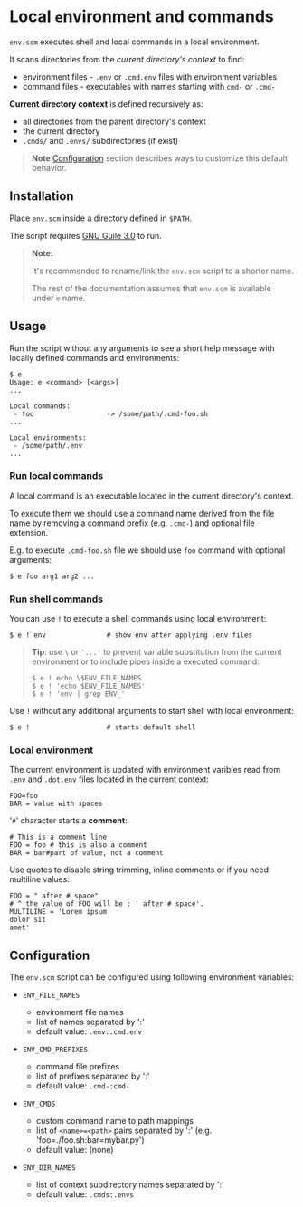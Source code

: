# Local `e`nvironment and commands

`env.scm` executes shell and local commands in a local environment.

It scans directories from the *current directory's context* to find:
- environment files - `.env` or `.cmd.env` files with environment variables
- command files - executables with names starting with `cmd-` or `.cmd-`

**Current directory context** is defined recursively as:
- all directories from the parent directory's context
- the current directory
- `.cmds/` and `.envs/` subdirectories (if exist)


> **Note** [Configuration](#configuration) section describes ways to customize
> this default behavior.


## Installation

Place `env.scm` inside a directory defined in `$PATH`.

The script requires [GNU Guile 3.0](https://www.gnu.org/software/guile) to run.

> **Note:**
>
> It's recommended to rename/link the `env.scm` script to a shorter name.
>
> The rest of the documentation assumes that `env.scm` is available under `e` name.


## Usage

Run the script without any arguments to see a short help message
with locally defined commands and environments:

```
$ e
Usage: e <command> [<args>]
...

Local commands:
 - foo                  -> /some/path/.cmd-foo.sh
...

Local environments:
 - /some/path/.env
...
```


### Run local commands

A local command is an executable located in the current directory's context.

To execute them we should use a command name derived from the file name
by removing a command prefix (e.g. `.cmd-`) and optional file extension.

E.g. to execute `.cmd-foo.sh` file we should use `foo` command with optional arguments:

```
$ e foo arg1 arg2 ...
```


### Run shell commands

You can use `!` to execute a shell commands using local environment:

```
$ e ! env               # show env after applying .env files
```

> **Tip**: use `\` or `'...'` to prevent variable substitution
> from the current environment
> or to include pipes inside a executed command:
>
> ```
> $ e ! echo \$ENV_FILE_NAMES
> $ e ! 'echo $ENV_FILE_NAMES'
> $ e ! 'env | grep ENV_'
> ```

Use `!` without any additional arguments to start shell with local environment:

```
$ e !                   # starts default shell
```


### Local environment

The current environment is updated with environment varibles
read from `.env` and `.dot.env` files located in the current context:

```
FOO=foo
BAR = value with spaces
```

'`#`' character starts a **comment**:

```
# This is a comment line
FOO = foo # this is also a comment
BAR = bar#part of value, not a comment
```

Use quotes to disable string trimming, inline comments
or if you need multiline values:

```
FOO = " after # space"
# ^ the value of FOO will be : ' after # space'.
MULTILINE = 'Lorem ipsum
dolor sit
amet'
```


## Configuration

The `env.scm` script can be configured using following environment variables:

- `ENV_FILE_NAMES`
  - environment file names
  - list of names separated by ':'
  - default value: `.env:.cmd.env`

- `ENV_CMD_PREFIXES`
  - command file prefixes
  - list of prefixes separated by ':'
  - default value: `.cmd-:cmd-`

- `ENV_CMDS`
  - custom command name to path mappings
  - list of `<name>=<path>` pairs separated by ':' (e.g. 'foo=./foo.sh:bar=mybar.py')
  - default value: (none)

- `ENV_DIR_NAMES`
  - list of context subdirectory names separated by ':'
  - default value: `.cmds:.envs`

